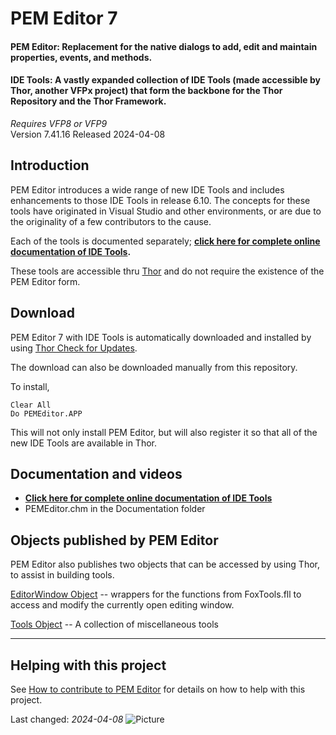 # PEM Editor 7

#### **PEM Editor**: Replacement for the native dialogs to add, edit and maintain properties, events, and methods.

#### **IDE Tools**: A vastly expanded collection of IDE Tools (made accessible by Thor, another VFPx project) that form the backbone for the Thor Repository and the Thor Framework.

_Requires VFP8 or VFP9_  
Version <!--VERNO-->7.41.16<!--/VerNo-->
Released <!--CVERSIONDATE-->2024-04-08<!--/CVERSIONDATE-->

## Introduction

PEM Editor introduces a wide range of new IDE Tools and includes enhancements to those IDE Tools in release 6.10. The concepts for these tools have originated in Visual Studio and other environments, or are due to the originality of a few contributors to the cause.

Each of the tools is documented separately; **[click here for complete online documentation of IDE Tools](Documentation/pemeditor_ide_tools_help.md).**

These tools are accessible thru [Thor](https://github.com/VFPX/Thor) and do not require the existence of the PEM Editor form.

## Download

PEM Editor 7 with IDE Tools is automatically downloaded and installed by using [Thor Check for Updates](https://github.com/VFPX/Thor/blob/master/Docs/Thor_one-click_update.md).

The download can also be downloaded manually from this repository.

To install,

    Clear All
    Do PEMEditor.APP

This will not only install PEM Editor, but will also register it so that all of the new IDE Tools are available in Thor.

## Documentation and videos

*   **[Click here for complete online documentation of IDE Tools](Documentation/pemeditor_ide_tools_help.md)**
*   PEMEditor.chm in the Documentation folder

## Objects published by PEM Editor

PEM Editor also publishes two objects that can be accessed by using Thor, to assist in building tools.  

[EditorWindow Object](Documentation/pemeditor_editorwindow_object.md) -- wrappers for the functions from FoxTools.fll to access and modify the currently open editing window. 

[Tools Object](Documentation/pemeditor_tools_object.md) -- A collection of miscellaneous tools  

----
## Helping with this project
See [How to contribute to PEM Editor](./.github/CONTRIBUTING.md) for details on how to help with this project.

Last changed: _<!--CVERSIONDATE-->2024-04-08<!--/CVERSIONDATE-->_ ![Picture](./docs/pictures/vfpxpoweredby_alternative.gif)